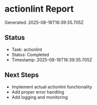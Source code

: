 # actionlint Report

Generated: 2025-08-18T16:39:35.705Z

## Status
- Task: actionlint
- Status: Completed
- Timestamp: 2025-08-18T16:39:35.705Z

## Next Steps
- Implement actual actionlint functionality
- Add proper error handling
- Add logging and monitoring
